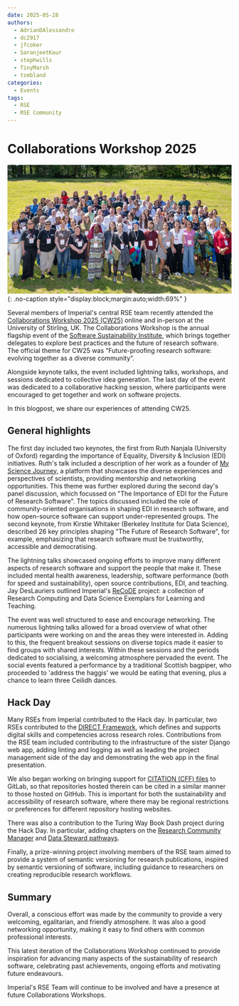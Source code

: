 ```yaml
---
date: 2025-05-28
authors:
  - AdrianDAlessandro
  - dc2917
  - jfcoker
  - SaranjeetKaur
  - stephwills
  - TinyMarsh
  - tsmbland
categories:
  - Events
tags:
  - RSE
  - RSE Community
---
```


# Collaborations Workshop 2025

![CW25_photo](images/cw25/group_photo.png){: .no-caption style="display:block;margin:auto;width:69%" }

Several members of Imperial's central RSE team recently attended the [Collaborations Workshop 2025 (CW25)] online and in-person at the University of Stirling, UK. The Collaborations Workshop is the annual flagship event of the [Software Sustainability Institute], which brings together delegates to explore best practices and the future of research software. The official theme for CW25 was “Future-proofing research software: evolving together as a diverse community”.

Alongside keynote talks, the event included lightning talks, workshops, and sessions dedicated to collective idea generation. The last day of the event was dedicated to a collaborative hacking session, where participants were encouraged to get together and work on software projects.

In this blogpost, we share our experiences of attending CW25.

<!-- more -->

## General highlights

The first day included two keynotes, the first from Ruth Nanjala (University of Oxford) regarding the importance of Equality, Diversity & Inclusion (EDI) initiatives. Ruth's talk included a description of her work as a founder of [My Science Journey], a platform that showcases the diverse experiences and perspectives of scientists, providing mentorship and networking opportunities. This theme was further explored during the second day's panel discussion, which focussed on "The Importance of EDI for the Future of Research Software". The topics discussed included the role of community-oriented organisations in shaping EDI in research software, and how open-source software can support under-represented groups. The second keynote, from Kirstie Whitaker (Berkeley Institute for Data Science), described 26 key principles shaping "The Future of Research Software", for example, emphasizing that research software must be trustworthy, accessible and democratising.

The lightning talks showcased ongoing efforts to improve many different aspects of research software and support the people that make it. These included mental health awareness, leadership, software performance (both for speed and sustainability), open source contributions, EDI, and teaching. Jay DesLauriers outlined Imperial's [ReCoDE] project: a collection of Research Computing and Data Science Exemplars for Learning and Teaching.

The event was well structured to ease and encourage networking. The numerous lightning talks allowed for a broad overview of what other participants were working on and the areas they were interested in. Adding to this, the frequent breakout sessions on diverse topics made it easier to find groups with shared interests. Within these sessions and the periods dedicated to socialising, a welcoming atmosphere pervaded the event. The social events featured a performance by a traditional Scottish bagpiper, who proceeded to 'address the haggis' we would be eating that evening, plus a chance to learn three Ceilidh dances.

## Hack Day

Many RSEs from Imperial contributed to the Hack day. In particular, two RSEs contributed to the [DIRECT Framework], which defines and supports digital skills and competencies across research roles. Contributions from the RSE team included contributing to the infrastructure of the sister Django web app, adding linting and logging as well as leading the project management side of the day and demonstrating the web app in the final presentation.

We also began working on bringing support for [CITATION (CFF) files] to GitLab, so that repositories hosted therein can be cited in a similar manner to those hosted on GitHub. This is important for both the sustainability and accessibility of research software, where there may be regional restrictions or preferences for different repository hosting websites.

There was also a contribution to the Turing Way Book Dash project during the Hack Day. In particular, adding chapters on the [Research Community Manager] and [Data Steward pathways].

Finally, a prize-winning project involving members of the RSE team aimed to provide a system of semantic versioning for research publications, inspired by semantic versioning of software, including guidance to researchers on creating reproducible research workflows.

## Summary

Overall, a conscious effort was made by the community to provide a very welcoming, egalitarian, and friendly atmosphere. It was also a good networking opportunity, making it easy to find others with common professional interests.

This latest iteration of the Collaborations Workshop continued to provide inspiration for advancing many aspects of the sustainability of research software, celebrating past achievements, ongoing efforts and motivating future endeavours.

Imperial's RSE Team will continue to be involved and have a presence at future Collaborations Workshops.

[Collaborations Workshop 2025 (CW25)]: https://www.software.ac.uk/workshop/collaborations-workshop-2025-cw25
[Software Sustainability Institute]: https://www.software.ac.uk/
[My Science Journey]: https://mysciencejourney.com/
[DIRECT Framework]: https://github.com/direct-framework/digital-research-competencies-framework/
[CITATION (CFF) files]: https://citation-file-format.github.io/
[ReCoDE]: https://imperialcollegelondon.github.io/ReCoDE-home/
[Research Community Manager]: https://book.the-turing-way.org/pathways/research-community-management-concepts
[Data Steward pathways]: https://book.the-turing-way.org/pathways/data-stewards
